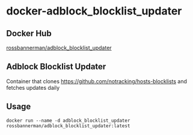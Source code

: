 # docker-adblock_blocklist_updater

## Docker Hub
[rossbannerman/adblock_blocklist_updater](https://hub.docker.com/r/rossbannerman/adblock_blocklist_updater/)

## Adblock Blocklist Updater
Container that clones https://github.com/notracking/hosts-blocklists and fetches updates daily

## Usage
`docker run --name -d adblock_blocklist_updater rossbannerman/adblock_blocklist_updater:latest`

